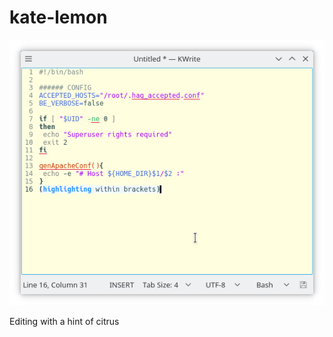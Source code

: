 # kate-lemon

![alt text](https://github.com/nortexoid/kate-lemon/blob/master/Screenshot.png)

Editing with a hint of citrus
